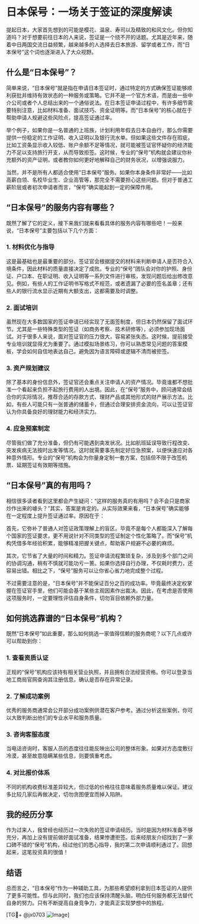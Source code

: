 # 日本保号：一场关于签证的深度解读

提起日本，大家首先想到的可能是樱花、温泉、寿司以及精致的和风文化。但你知道吗？对于想要前往日本的人来说，签证是一个绕不开的话题。尤其是近年来，随着中日两国交流日益频繁，越来越多的人选择去日本旅游、留学或者工作，而“日本保号”这个词也逐渐进入了大众视野。

## 什么是“日本保号”？

简单来说，“日本保号”就是指在申请日本签证时，通过特定的方式确保签证能够顺利获批并维持有效状态的一种服务或策略。它并不是一个官方术语，而是由一些中介公司或者个人总结出来的一个通俗说法。在日本签证申请过程中，有许多细节需要特别注意，比如材料准备、面试技巧、资金证明等。而“日本保号”的核心就在于帮助申请人规避这些风险点，提高签证通过率。

举个例子，如果你是一名普通的上班族，计划利用年假去日本自由行，那么你需要提供一份稳定的工作证明、收入证明以及银行流水单。但如果这些文件存在瑕疵，比如工资条显示收入较低、账户余额不足等情况，就可能被签证官怀疑你的经济能力不足以支持旅行开支，从而导致拒签。这时候，专业的“保号”机构就会建议你补充额外的资产证明，或者教你如何更好地解释自己的财务状况，以增强说服力。

当然，并不是所有人都适合使用“日本保号”服务。如果你本身条件非常好——比如高薪白领、名校毕业生、企业高管等，那完全不需要担心这些问题。但对于普通工薪阶层或者初次申请者而言，“保号”确实能起到一定的保障作用。

## “日本保号”的服务内容有哪些？

既然了解了它的定义，接下来我们就来看看具体的服务内容有哪些吧！一般来说，“日本保号”主要包括以下几个方面：

### 1. 材料优化与指导
这是最基础也是最重要的部分。签证官会根据提交的材料来判断申请人是否符合入境条件，因此材料的质量直接决定了成败。专业的“保号”团队会对你的护照、身份证、户口本、在职证明、收入证明等一系列文件进行审核，发现问题后给出修改意见。例如，有些人的工作证明书写格式不规范，或者遗漏了必要的签名盖章；还有些人的银行流水显示近期有大额支出，这都需要及时调整。

### 2. 面试培训
虽然现在大多数国家的签证申请已经实现了无面签制度，但日本仍然保留了面试环节。尤其是一些特殊类型的签证（如商务考察、技术研修等），必须参加现场面试。对于很多人来说，面对签证官的压力很大，容易紧张失态。这时候，提前接受专业培训就显得尤为重要了。通过模拟场景练习，你可以熟悉常见问题的答案模板，学会如何自信地表达自己，避免因为语言障碍或逻辑不清而被拒签。

### 3. 资产规划建议
除了基本的身份信息外，签证官还会重点关注申请人的资产情况。毕竟谁都不想批准一个看起来负担不起旅行费用的人出境。因此，在“保号”服务中，顾问通常会结合你的实际情况，推荐合适的存款方式、理财产品或其他形式的财产展示方法。比如，有些人可能只有一张普通的储蓄卡，但通过合理安排资金流向，可以让签证官认为你具备良好的理财能力和经济实力。

### 4. 应急预案制定
尽管我们做了充分准备，但仍有可能遇到突发状况。比如航班延误导致行程改变、突发疾病无法按时出发等情况。这时就需要事先制定好应急预案，以便快速应对各种意外情形。专业的“保号”机构会为你量身定制一套方案，包括但不限于改签机票、延期签证有效期等措施。

## “日本保号”真的有用吗？

相信很多读者看到这里都会产生疑问：“这样的服务真的有用吗？会不会只是商家炒作出来的噱头？”其实，答案是肯定的。从实际效果来看，“日本保号”确实能够在一定程度上提升签证通过率。原因在于：

首先，它弥补了普通人对签证政策理解上的盲区。毕竟不是每个人都能深入了解每个国家的签证要求，更不用说针对不同类型的签证制定个性化策略了。而“保号”机构凭借多年经验积累，能够精准把握关键点，帮助客户规避不必要的麻烦。

其次，它节省了大量的时间和精力。签证申请流程繁琐复杂，涉及到多个部门之间的协调沟通，稍有不慎就可能功亏一篑。如果你选择自行办理，不仅耗时费力，还容易出错。相比之下，“保号”服务可以让你省心省力地完成整个过程。

不过需要注意的是，“日本保号”并不能保证百分之百的成功率。毕竟最终决定权掌握在签证官手里，他们可能会基于某些主观因素作出裁决。因此，在考虑是否使用这项服务时，一定要理性评估自身条件，切勿盲目依赖外部力量。

## 如何挑选靠谱的“日本保号”机构？

既然“日本保号”如此重要，那么如何挑选一家值得信赖的服务商呢？以下几点或许可以帮助到你：

### 1. 查看资质认证
正规的“保号”机构应该持有相关营业执照，并且拥有合法经营资格。你可以登录当地工商局官网查询其注册信息，确认是否存在异常记录。

### 2. 了解成功案例
优秀的服务商通常会公开部分成功案例供潜在客户参考。通过分析这些案例，你可以大致判断出他们的专业水平和服务质量。

### 3. 咨询客服态度
当电话咨询时，客服人员的态度往往能反映出公司的整体形象。如果对方态度敷衍冷漠，甚至故意隐瞒某些信息，则要慎重考虑。

### 4. 对比报价体系
不同的机构收费标准差异较大，但过低的价格往往意味着服务质量难以保证。建议多比较几家后再做决定，切勿贪图便宜而掉入陷阱。

## 我的经历分享

作为过来人，我曾经也经历过一次失败的签证申请经历。当时是因为材料准备不够充分，再加上没有提前做好面试准备，结果惨遭拒签。后来经朋友介绍找到了一家口碑不错的“保号”机构，经过他们的悉心指导，我的第二次申请顺利通过了。回想起来，这笔投资真的很值！

## 结语

总而言之，“日本保号”作为一种辅助工具，为那些希望顺利拿到日本签证的人提供了更多可能性。但与此同时，我们也应该保持清醒头脑，明白任何服务都无法替代自身的努力。只有不断提高自身竞争力，才能真正实现梦想中的旅程。

[TG💪+ @jx0703 ![Image](https://github.com/user-attachments/assets/dbca1d08-cadb-493c-b0ec-ad6f7a83f270)]